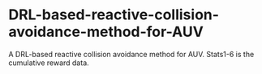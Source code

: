 # DRL-based-reactive-collision-avoidance-method-for-AUV

A DRL-based reactive collision avoidance method for AUV.
Stats1-6 is the cumulative reward data.
